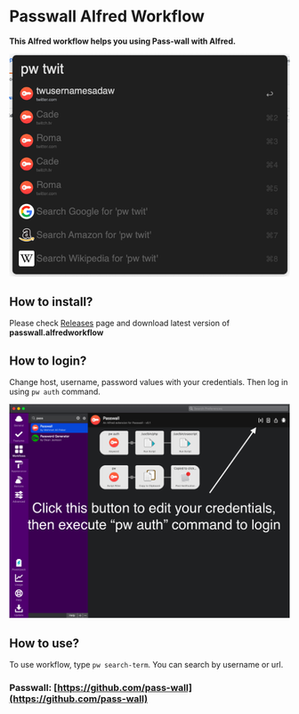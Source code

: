 # Passwall Alfred Workflow
**This Alfred workflow helps you using Pass-wall with Alfred.**

![Passwall Alfred Workflow Screenshot](https://github.com/MrPeker/passwall-alfred/blob/master/screenshot.png?raw=true)

## How to install?
Please check [Releases](https://github.com/MrPeker/passwall-alfred/releases) page and download latest version of **passwall.alfredworkflow**

## How to login?
Change host, username, password values with your credentials. 
Then log in using `pw auth` command.

![Passwall Alfred Workflow Setting Credentials Screenshot](https://github.com/MrPeker/passwall-alfred/blob/master/screenshot-1.png?raw=true)

## How to use?
To use workflow, type `pw search-term`. You can search by username or url.

### Passwall: [https://github.com/pass-wall](https://github.com/pass-wall)
